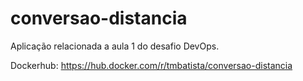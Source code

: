 # conversao-distancia

Aplicação relacionada a aula 1 do desafio DevOps.

Dockerhub: https://hub.docker.com/r/tmbatista/conversao-distancia
